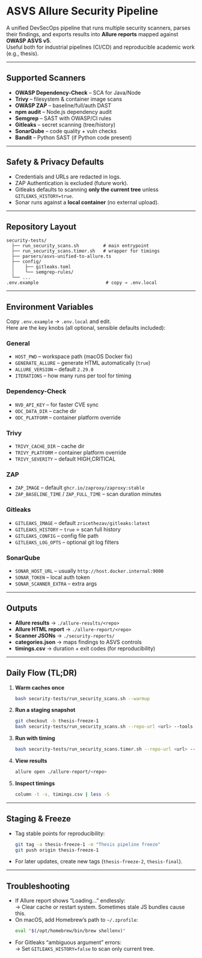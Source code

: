 # ASVS Allure Security Pipeline

A unified DevSecOps pipeline that runs multiple security scanners, parses their findings, and exports results into **Allure reports** mapped against **OWASP ASVS v5**.  
Useful both for industrial pipelines (CI/CD) and reproducible academic work (e.g., thesis).  

---

## Supported Scanners

- **OWASP Dependency-Check** – SCA for Java/Node  
- **Trivy** – filesystem & container image scans  
- **OWASP ZAP** – baseline/full/auth DAST  
- **npm audit** – Node.js dependency audit  
- **Semgrep** – SAST with OWASP/CI rules  
- **Gitleaks** – secret scanning (tree/history)  
- **SonarQube** – code quality + vuln checks  
- **Bandit** – Python SAST (if Python code present)

---

## Safety & Privacy Defaults

- Credentials and URLs are redacted in logs.  
- ZAP Authentication is excluded (future work).  
- Gitleaks defaults to scanning **only the current tree** unless `GITLEAKS_HISTORY=true`.  
- Sonar runs against a **local container** (no external upload).  

---

## Repository Layout

```
security-tests/
  ├── run_security_scans.sh         # main entrypoint
  ├── run_security_scans.timer.sh   # wrapper for timings
  ├── parsers/asvs-unified-to-allure.ts
  ├── config/
  │    ├── gitleaks.toml
  │    └── semgrep-rules/
  └── ...
.env.example                         # copy → .env.local
```

---

## Environment Variables

Copy `.env.example` → `.env.local` and edit.  
Here are the key knobs (all optional, sensible defaults included):

### General
- `HOST_PWD` – workspace path (macOS Docker fix)  
- `GENERATE_ALLURE` – generate HTML automatically (`true`)  
- `ALLURE_VERSION` – default `2.29.0`  
- `ITERATIONS` – how many runs per tool for timing  

### Dependency-Check
- `NVD_API_KEY` – for faster CVE sync  
- `ODC_DATA_DIR` – cache dir  
- `ODC_PLATFORM` – container platform override  

### Trivy
- `TRIVY_CACHE_DIR` – cache dir  
- `TRIVY_PLATFORM` – container platform override  
- `TRIVY_SEVERITY` – default HIGH,CRITICAL  

### ZAP
- `ZAP_IMAGE` – default `ghcr.io/zaproxy/zaproxy:stable`  
- `ZAP_BASELINE_TIME` / `ZAP_FULL_TIME` – scan duration minutes  

### Gitleaks
- `GITLEAKS_IMAGE` – default `zricethezav/gitleaks:latest`  
- `GITLEAKS_HISTORY` – `true` = scan full history  
- `GITLEAKS_CONFIG` – config file path  
- `GITLEAKS_LOG_OPTS` – optional git log filters  

### SonarQube
- `SONAR_HOST_URL` – usually `http://host.docker.internal:9000`  
- `SONAR_TOKEN` – local auth token  
- `SONAR_SCANNER_EXTRA` – extra args  

---

## Outputs

- **Allure results** → `./allure-results/<repo>`  
- **Allure HTML report** → `./allure-report/<repo>`  
- **Scanner JSONs** → `./security-reports/`  
- **categories.json** → maps findings to ASVS controls  
- **timings.csv** → duration + exit codes (for reproducibility)

---

## Daily Flow (TL;DR)

1. **Warm caches once**  
   ```bash
   bash security-tests/run_security_scans.sh --warmup
   ```

2. **Run a staging snapshot**  
   ```bash
   git checkout -b thesis-freeze-1
   bash security-tests/run_security_scans.sh --repo-url <url> --tools odc,trivy-fs,...
   ```

3. **Run with timing**  
   ```bash
   bash security-tests/run_security_scans.timer.sh --repo-url <url> --tools odc,trivy-fs,zap,...
   ```

4. **View results**  
   ```bash
   allure open ./allure-report/<repo>
   ```

5. **Inspect timings**  
   ```bash
   column -t -s, timings.csv | less -S
   ```

---

## Staging & Freeze

- Tag stable points for reproducibility:
  ```bash
  git tag -a thesis-freeze-1 -m "Thesis pipeline freeze"
  git push origin thesis-freeze-1
  ```
- For later updates, create new tags (`thesis-freeze-2`, `thesis-final`).

---

## Troubleshooting

- If Allure report shows “Loading…” endlessly:  
  → Clear cache or restart system. Sometimes stale JS bundles cause this.  
- On macOS, add Homebrew’s path to `~/.zprofile`:  
  ```bash
  eval "$(/opt/homebrew/bin/brew shellenv)"
  ```  
- For Gitleaks “ambiguous argument” errors:  
  → Set `GITLEAKS_HISTORY=false` to scan only current tree.
